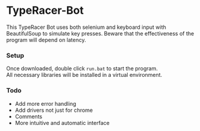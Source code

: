 # TypeRacer-Bot
This TypeRacer Bot uses both selenium and keyboard input with BeautifulSoup to simulate key presses. Beware that the effectiveness of the program will depend on latency.

### Setup
Once downloaded, double click `run.bat` to start the program.  
All necessary libraries will be installed in a virtual environment.  

### Todo
- Add more error handling
- Add drivers not just for chrome
- Comments
- More intuitive and automatic interface
